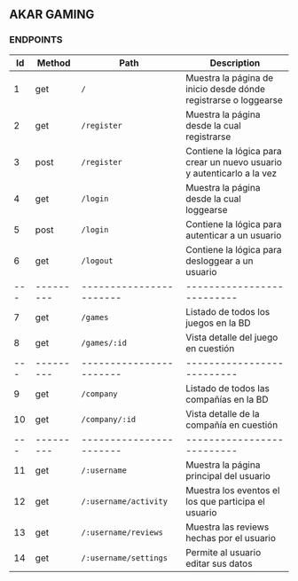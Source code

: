## AKAR GAMING

### ENDPOINTS
|Id|Method|Path|Description
|----------------|---------|-----------------------------|-----------------------------|
|1|get|`/`|Muestra la página de inicio desde dónde registrarse o loggearse|
|2|get|`/register`|Muestra la página desde la cual registrarse|
|3|post|`/register`|Contiene la lógica para crear un nuevo usuario y autenticarlo a la vez|
|4|get |`/login`|Muestra la página desde la cual loggearse|
|5|post|`/login`|Contiene la lógica para autenticar a un usuario|
|6|get|`/logout`|Contiene la lógica para desloggear a un usuario|
|---|---------|-----------------------|--------------------------|
|7|get|`/games`|Listado de todos los juegos en la BD|
|8|get|`/games/:id`|Vista detalle del juego en cuestión|
|---|---------|-----------------------|--------------------------|
|9|get|`/company`|Listado de todos las compañías en la BD|
|10|get|`/company/:id`|Vista detalle de la compañía en cuestión|
|---|---------|-----------------------|--------------------------|
|11|get|`/:username`|Muestra la página principal del usuario|
|12|get|`/:username/activity`|Muestra los eventos el los que participa el usuario|
|13|get|`/:username/reviews`|Muestra las reviews hechas por el usuario|
|14|get|`/:username/settings`|Permite al usuario editar sus datos|
